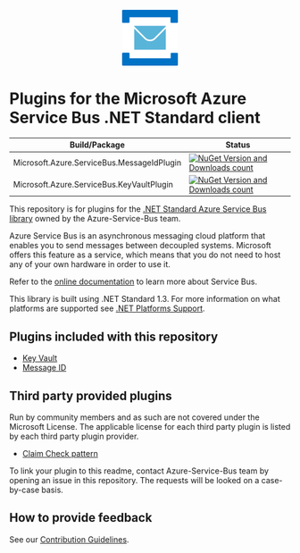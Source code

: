 <p align="center">
  <img src="service-bus.png" alt="Microsoft Azure Service Bus" width="100"/>
</p>

# Plugins for the Microsoft Azure Service Bus .NET Standard client

|Build/Package|Status|
|------|-------------|
|Microsoft.Azure.ServiceBus.MessageIdPlugin|[![NuGet Version and Downloads count](https://buildstats.info/nuget/Microsoft.Azure.ServiceBus.MessageIdPlugin?includePreReleases=true)](https://www.nuget.org/packages/Microsoft.Azure.ServiceBus.MessageIdPlugin/)|
|Microsoft.Azure.ServiceBus.KeyVaultPlugin|[![NuGet Version and Downloads count](https://buildstats.info/nuget/Microsoft.Azure.ServiceBus.KeyVaultPlugin?includePreReleases=true)](https://www.nuget.org/packages/Microsoft.Azure.ServiceBus.KeyVaultPlugin/)|

This repository is for plugins for the [.NET Standard Azure Service Bus library](https://github.com/azure/azure-service-bus-dotnet) owned by the Azure-Service-Bus team.

Azure Service Bus is an asynchronous messaging cloud platform that enables you to send messages between decoupled systems. Microsoft offers this feature as a service, which means that you do not need to host any of your own hardware in order to use it.

Refer to the [online documentation](https://azure.microsoft.com/services/service-bus/) to learn more about Service Bus.

This library is built using .NET Standard 1.3. For more information on what platforms are supported see [.NET Platforms Support](https://docs.microsoft.com/en-us/dotnet/articles/standard/library#net-platforms-support).

## Plugins included with this repository

* [Key Vault](./src/Microsoft.Azure.ServiceBus.KeyVaultPlugin/readme.md)
* [Message ID](./src/Microsoft.Azure.ServiceBus.MessageIdPlugin/readme.md)

## Third party provided plugins

Run by community members and as such are not covered under the Microsoft License. The applicable license for each third party plugin is listed by each third party plugin provider. 

* [Claim Check pattern](https://github.com/SeanFeldman/ServiceBus.AttachmentPlugin/)

To link your plugin to this readme, contact Azure-Service-Bus team by opening an issue in this repository. The requests will be looked on a case-by-case basis.

## How to provide feedback

See our [Contribution Guidelines](./.github/CONTRIBUTING.md).

